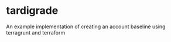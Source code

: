 # tardigrade

An example implementation of creating an account baseline using terragrunt and terraform


